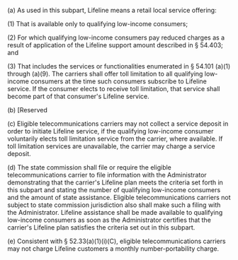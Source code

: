 (a) As used in this subpart, Lifeline means a retail local service offering:

(1) That is available only to qualifying low-income consumers;

(2) For which qualifying low-income consumers pay reduced charges as a result of application of the Lifeline support amount described in § 54.403; and

(3) That includes the services or functionalities enumerated in § 54.101 (a)(1) through (a)(9). The carriers shall offer toll limitation to all qualifying low-income consumers at the time such consumers subscribe to Lifeline service. If the consumer elects to receive toll limitation, that service shall become part of that consumer's Lifeline service.

(b) [Reserved

(c) Eligible telecommunications carriers may not collect a service deposit in order to initiate Lifeline service, if the qualifying low-income consumer voluntarily elects toll limitation service from the carrier, where available. If toll limitation services are unavailable, the carrier may charge a service deposit.

(d) The state commission shall file or require the eligible telecommunications carrier to file information with the Administrator demonstrating that the carrier's Lifeline plan meets the criteria set forth in this subpart and stating the number of qualifying low-income consumers and the amount of state assistance. Eligible telecommunications carriers not subject to state commission jurisdiction also shall make such a filing with the Administrator. Lifeline assistance shall be made available to qualifying low-income consumers as soon as the Administrator certifies that the carrier's Lifeline plan satisfies the criteria set out in this subpart.

(e) Consistent with § 52.33(a)(1)(i)(C), eligible telecommunications carriers may not charge Lifeline customers a monthly number-portability charge.

